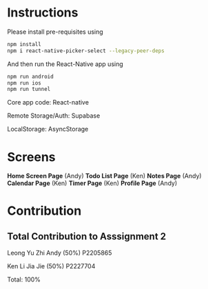 # **Instructions**


Please install pre-requisites using 

```bash
npm install
npm i react-native-picker-select --legacy-peer-deps
```

And then run the React-Native app using

```bash
npm run android
npm run ios
npm run tunnel
```


Core app code: React-native

Remote Storage/Auth: Supabase

LocalStorage: AsyncStorage


# **Screens**


**Home Screen Page** (Andy)
**Todo List Page** (Ken)
**Notes Page** (Andy)
**Calendar Page** (Ken)
**Timer Page** (Ken)
**Profile Page** (Andy)


# Contribution

## **Total Contribution to Asssignment 2**


Leong Yu Zhi Andy (50%) P2205865


Ken Li Jia Jie (50%) P2227704

Total: 100%
